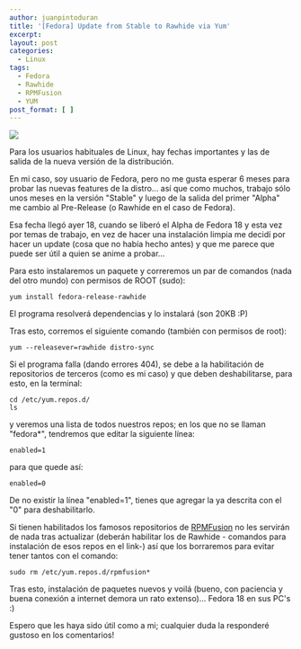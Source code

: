 ```yaml
---
author: juanpintoduran
title: '[Fedora] Update from Stable to Rawhide via Yum'
excerpt:
layout: post
categories:
  - Linux
tags:
  - Fedora
  - Rawhide
  - RPMFusion
  - YUM
post_format: [ ]
---
```

[![][1]][1]

Para los usuarios habituales de Linux, hay fechas importantes y las de salida de la nueva versión de la distribución.

En mi caso, soy usuario de Fedora, pero no me gusta esperar 6 meses para probar las nuevas features de la distro... así que como muchos, trabajo sólo unos meses en la versión "Stable" y luego de la salida del primer "Alpha" me cambio al Pre-Release (o Rawhide en el caso de Fedora).

Esa fecha llegó ayer 18, cuando se liberó el Alpha de Fedora 18 y esta vez por temas de trabajo, en vez de hacer una instalación limpia me decidí por hacer un update (cosa que no había hecho antes) y que me parece que puede ser útil a quien se anime a probar...

Para esto instalaremos un paquete y correremos un par de comandos (nada del otro mundo) con permisos de ROOT (sudo):

~~~
yum install fedora-release-rawhide
~~~

El programa resolverá dependencias y lo instalará (son 20KB :P)

Tras esto, corremos el siguiente comando (también con permisos de root):

~~~
yum --releasever=rawhide distro-sync
~~~

Si el programa falla (dando errores 404), se debe a la habilitación de repositorios de terceros (como es mi caso) y que deben deshabilitarse, para esto, en la terminal:

~~~
cd /etc/yum.repos.d/
ls
~~~

y veremos una lista de todos nuestros repos; en los que no se llaman "fedora*", tendremos que editar la siguiente línea:

~~~
enabled=1
~~~

para que quede así:

~~~
enabled=0
~~~

De no existir la línea "enabled=1", tienes que agregar la ya descrita con el "0" para deshabilitarlo.

Si tienen habilitados los famosos repositorios de [RPMFusion][2] no les servirán de nada tras actualizar (deberán habilitar los de Rawhide - comandos para instalación de esos repos en el link-) así que los borraremos para evitar tener tantos con el comando:

~~~
sudo rm /etc/yum.repos.d/rpmfusion*
~~~

Tras esto, instalación de paquetes nuevos y voilá (bueno, con paciencia y buena conexión a internet demora un rato extenso)... Fedora 18 en sus PC's :)

Espero que les haya sido útil como a mi; cualquier duda la responderé gustoso en los comentarios!

  [1]: http://cabargas.com/images/fedora-18.png
  [2]: http://rpmfusion.org